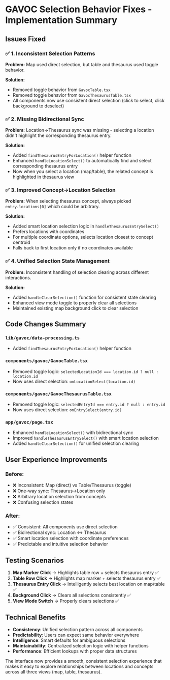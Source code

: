 # GAVOC Selection Behavior Fixes - Implementation Summary

## Issues Fixed

### ✅ 1. **Inconsistent Selection Patterns**

**Problem:** Map used direct selection, but table and thesaurus used toggle behavior.

**Solution:**

- Removed toggle behavior from `GavocTable.tsx`
- Removed toggle behavior from `GavocThesaurusTable.tsx`
- All components now use consistent direct selection (click to select, click background to deselect)

### ✅ 2. **Missing Bidirectional Sync**

**Problem:** Location→Thesaurus sync was missing - selecting a location didn't highlight the corresponding thesaurus entry.

**Solution:**

- Added `findThesaurusEntryForLocation()` helper function
- Enhanced `handleLocationSelect()` to automatically find and select corresponding thesaurus entry
- Now when you select a location (map/table), the related concept is highlighted in thesaurus view

### ✅ 3. **Improved Concept→Location Selection**

**Problem:** When selecting thesaurus concept, always picked `entry.locations[0]` which could be arbitrary.

**Solution:**

- Added smart location selection logic in `handleThesaurusEntrySelect()`
- Prefers locations with coordinates
- For multiple coordinate options, selects location closest to concept centroid
- Falls back to first location only if no coordinates available

### ✅ 4. **Unified Selection State Management**

**Problem:** Inconsistent handling of selection clearing across different interactions.

**Solution:**

- Added `handleClearSelection()` function for consistent state clearing
- Enhanced view mode toggle to properly clear all selections
- Maintained existing map background click to clear selection

## Code Changes Summary

### `lib/gavoc/data-processing.ts`

- Added `findThesaurusEntryForLocation()` helper function

### `components/gavoc/GavocTable.tsx`

- Removed toggle logic: `selectedLocationId === location.id ? null : location.id`
- Now uses direct selection: `onLocationSelect(location.id)`

### `components/gavoc/GavocThesaurusTable.tsx`

- Removed toggle logic: `selectedEntryId === entry.id ? null : entry.id`
- Now uses direct selection: `onEntrySelect(entry.id)`

### `app/gavoc/page.tsx`

- Enhanced `handleLocationSelect()` with bidirectional sync
- Improved `handleThesaurusEntrySelect()` with smart location selection
- Added `handleClearSelection()` for unified selection clearing

## User Experience Improvements

### Before:

- ❌ Inconsistent: Map (direct) vs Table/Thesaurus (toggle)
- ❌ One-way sync: Thesaurus→Location only
- ❌ Arbitrary location selection from concepts
- ❌ Confusing selection states

### After:

- ✅ Consistent: All components use direct selection
- ✅ Bidirectional sync: Location ↔ Thesaurus
- ✅ Smart location selection with coordinate preferences
- ✅ Predictable and intuitive selection behavior

## Testing Scenarios

1. **Map Marker Click** → Highlights table row + selects thesaurus entry ✅
2. **Table Row Click** → Highlights map marker + selects thesaurus entry ✅
3. **Thesaurus Entry Click** → Intelligently selects best location on map/table ✅
4. **Background Click** → Clears all selections consistently ✅
5. **View Mode Switch** → Properly clears selections ✅

## Technical Benefits

- **Consistency**: Unified selection pattern across all components
- **Predictability**: Users can expect same behavior everywhere
- **Intelligence**: Smart defaults for ambiguous selections
- **Maintainability**: Centralized selection logic with helper functions
- **Performance**: Efficient lookups with proper data structures

The interface now provides a smooth, consistent selection experience that makes it easy to explore relationships between locations and concepts across all three views (map, table, thesaurus).
